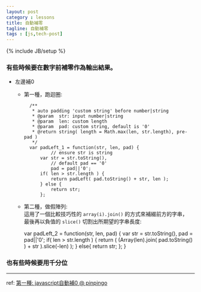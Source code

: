 ```yaml
---
layout: post
category : lessons
title: 自動補零
tagline: 自動補零
tags : [js,tech-post]
---
```

{% include JB/setup %}

### 有些時候要在數字前補零作為輸出結果。

+ 左邊補0

	+ 第一種，跑迴圈:

			/**
			 * auto padding 'custom string' before number|string
			 * @param  str: input number|string
			 * @param  len: custom length
			 * @param  pad: custom string, default is '0'
			 * @return string( length = Math.max(len, str.length), pre-pad )
			 */
			var padLeft_1 = function(str, len, pad) {
					// ensure str is string
				var str = str.toString(),
					// default pad == '0'
					pad = pad||'0';
				if( len > str.length ) {
					return padLeft( pad.toString() + str, len );
				} else {
					return str;
				};

	+ 第二種，做假陣列:  
	  這用了一個比較技巧性的 `array(i).join()` 的方式來補綴前方的字串，  
	  最後再以負值的 `slice()` 切割出所期望的字串長度:

		var padLeft_2 = function(str, len, pad) {
			var str = str.toString(),
				pad = pad||'0';
			if( len > str.length ) {
				return ( (Array(len).join( pad.toString() ) + str ).slice(-len) );
			} else{
				return str;
			};
		}

### 也有些時候要用千分位

---

ref: [第一種: javascript自動補0 @ pinpingo](http://www.dotblogs.com.tw/pinpingo/archive/2011/07/26/32140.aspx)